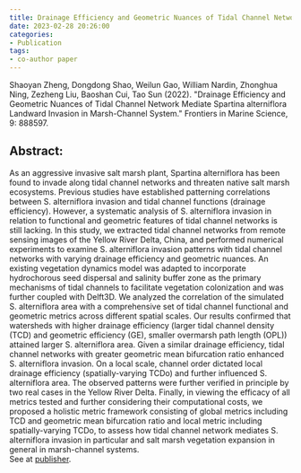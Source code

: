 ```yaml
---
title: Drainage Efficiency and Geometric Nuances of Tidal Channel Network Mediate Spartina alterniflora Landward Invasion in Marsh-Channel System
date: 2023-02-28 20:26:00
categories:
- Publication
tags:
- co-author paper
---
```


<p> Shaoyan Zheng, Dongdong Shao, Weilun Gao, William Nardin, Zhonghua Ning, Zezheng Liu, Baoshan Cui, Tao Sun (2022). "Drainage Efficiency and Geometric Nuances of Tidal Channel Network Mediate Spartina alterniflora Landward Invasion in Marsh-Channel System." Frontiers in Marine Science, 9: 888597. </p>

## Abstract:
As an aggressive invasive salt marsh plant, Spartina alterniflora has been found to invade along tidal channel networks and threaten native salt marsh ecosystems. Previous studies have established patterning correlations between S. alterniflora invasion and tidal channel functions (drainage efficiency). However, a systematic analysis of S. alterniflora invasion in relation to functional and geometric features of tidal channel networks is still lacking. In this study, we extracted tidal channel networks from remote sensing images of the Yellow River Delta, China, and performed numerical experiments to examine S. alterniflora invasion patterns with tidal channel networks with varying drainage efficiency and geometric nuances. An existing vegetation dynamics model was adapted to incorporate hydrochorous seed dispersal and salinity buffer zone as the primary mechanisms of tidal channels to facilitate vegetation colonization and was further coupled with Delft3D. We analyzed the correlation of the simulated S. alterniflora area with a comprehensive set of tidal channel functional and geometric metrics across different spatial scales. Our results confirmed that watersheds with higher drainage efficiency (larger tidal channel density (TCD) and geometric efficiency (GE), smaller overmarsh path length (OPL)) attained larger S. alterniflora area. Given a similar drainage efficiency, tidal channel networks with greater geometric mean bifurcation ratio enhanced S. alterniflora invasion. On a local scale, channel order dictated local drainage efficiency (spatially-varying TCDo) and further influenced S. alterniflora area. The observed patterns were further verified in principle by two real cases in the Yellow River Delta. Finally, in viewing the efficacy of all metrics tested and further considering their computational costs, we proposed a holistic metric framework consisting of global metrics including TCD and geometric mean bifurcation ratio and local metric including spatially-varying TCDo, to assess how tidal channel network mediates S. alterniflora invasion in particular and salt marsh vegetation expansion in general in marsh-channel systems.
<br/>See at [publisher](https://www.frontiersin.org/articles/10.3389/fmars.2022.888597/full).
